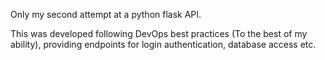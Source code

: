 Only my second attempt at a python flask API. 

This was developed following DevOps best practices (To the best of my ability), providing endpoints for login authentication, database access etc.

